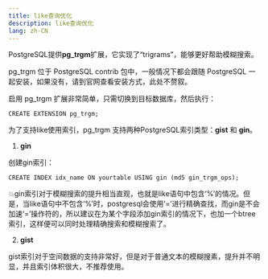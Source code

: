 ```yaml
---
title: like查询优化
description: like查询优化
lang: zh-CN
---
```


PostgreSQL提供**pg_trgm**扩展，它实现了“trigrams”，能够更好帮助模糊搜索。

pg_trgm 位于 PostgreSQL contrib 包中，一般情况下都会跟随 PostgreSQL 一起安装，如果没有，请到官网查看安装方式，此处不赘叙。

启用 pg_trgm 扩展非常简单，只需切换到目标数据库，然后执行：

```
CREATE EXTENSION pg_trgm;
```



为了支持like使用索引，pg_trgm 支持两种PostgreSQL索引类型：**gist** 和 **gin**。



1. **gin**

创建gin索引：

```
CREATE INDEX idx_name ON yourtable USING gin (md5 gin_trgm_ops);
```



:collision: ​gin索引对于模糊搜索的提升相当直观，也就是like语句中包含‘%’的情况。但是，当like语句中不包含‘%’时，postgresql会使用‘=’进行精确查找，而gin是不会加速‘=’操作符的，所以建议在为某个字段添加gin索引的情况下，也加一个btree索引，这样便可以同时处理精确搜索和模糊搜索了。


2. **gist**

gist索引对于空间数据的支持非常好，但是对于普通文本的模糊搜素，提升并不明显，并且索引体积很大，不推荐使用。
